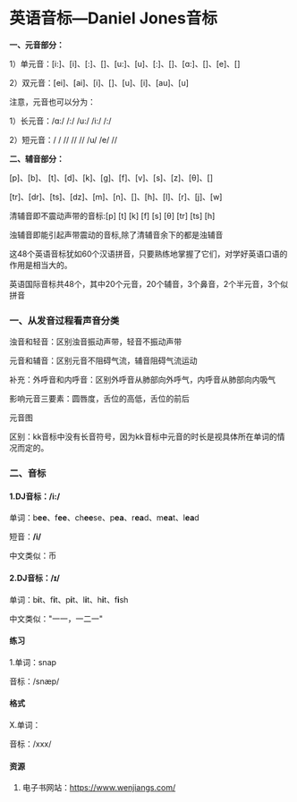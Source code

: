 # 英语音标—Daniel Jones音标

**一、元音部分：**

1）单元音：[i:]、[i]、[:]、[]、[u:]、[u]、[:]、[]、[ɑ:]、[]、[e]、[]

2）双元音：[ei]、[ai]、[i]、[]、[u]、[i]、[au]、[u]

注意，元音也可以分为：

1）长元音：/ɑ:/ /:/ /u:/ /i:/ /:/

2）短元音：/ / // // // /u/ /e/ //

**二、辅音部分：**

[p]、[b]、 [t]、[d]、[k]、[g]、[f]、[v]、[s]、[z]、[θ]、[]

[tr]、[dr]、[ts]、[dz]、[m]、[n]、[]、[h]、[l]、[r]、[j]、[w]

清辅音即不震动声带的音标:[p] [t] [k] [f] [s] [θ] [tr] [ts] [h]

浊辅音即能引起声带震动的音标,除了清辅音余下的都是浊辅音

这48个英语音标犹如60个汉语拼音，只要熟练地掌握了它们，对学好英语口语的作用是相当大的。

英语国际音标共48个，其中20个元音，20个辅音，3个鼻音，2个半元音，3个似拼音

### 一、从发音过程看声音分类

浊音和轻音：区别浊音振动声带，轻音不振动声带

元音和辅音：区别元音不阻碍气流，辅音阻碍气流运动

补充：外呼音和内呼音：区别外呼音从肺部向外呼气，内呼音从肺部向内吸气

影响元音三要素：圆唇度，舌位的高低，舌位的前后

元音图

区别：kk音标中没有长音符号，因为kk音标中元音的时长是视具体所在单词的情况而定的。

### 二、音标

#### 1.DJ音标：/i:/

单词：b**ee**、f**ee**、ch**ee**se、p**ea**、r**ea**d、m**ea**t、l**ea**d

短音：**/i/**

中文类似：币

#### 2.DJ音标：/ɪ/

单词：b**i**t、f**i**t、p**i**t、l**i**t、h**i**t、f**i**sh

中文类似："一一，一二一"





#### 练习

1.单词：snap

音标：/snæp/







#### 格式

X.单词：

音标：/xxx/

#### 资源

1. 电子书网站：https://www.wenjiangs.com/

